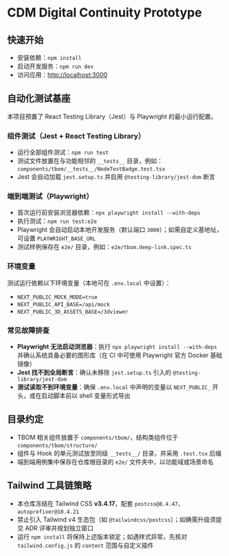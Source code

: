 # CDM Digital Continuity Prototype

## 快速开始
- 安装依赖：`npm install`
- 启动开发服务：`npm run dev`
- 访问应用：<http://localhost:3000>

## 自动化测试基座
本项目预置了 React Testing Library（Jest）与 Playwright 的最小运行配置。

### 组件测试（Jest + React Testing Library）
- 运行全部组件测试：`npm run test`
- 测试文件放置在与功能相邻的 `__tests__` 目录，例如：`components/tbom/__tests__/NodeTestBadge.test.tsx`
- Jest 会自动加载 `jest.setup.ts` 并启用 `@testing-library/jest-dom` 断言

### 端到端测试（Playwright）
- 首次运行前安装浏览器依赖：`npx playwright install --with-deps`
- 执行测试：`npm run test:e2e`
- Playwright 会自动启动本地开发服务（默认端口 `3000`）；如需自定义基地址，可设置 `PLAYWRIGHT_BASE_URL`
- 测试样例保存在 `e2e/` 目录，例如：`e2e/tbom.deep-link.spec.ts`

### 环境变量
测试运行依赖以下环境变量（本地可在 `.env.local` 中设置）：
- `NEXT_PUBLIC_MOCK_MODE=true`
- `NEXT_PUBLIC_API_BASE=/api/mock`
- `NEXT_PUBLIC_3D_ASSETS_BASE=/3dviewer`

### 常见故障排查
- **Playwright 无法启动浏览器**：执行 `npx playwright install --with-deps` 并确认系统具备必要的图形库（在 CI 中可使用 Playwright 官方 Docker 基础镜像）
- **Jest 找不到全局断言**：确认未移除 `jest.setup.ts` 引入的 `@testing-library/jest-dom`
- **测试读取不到环境变量**：确保 `.env.local` 中声明的变量以 `NEXT_PUBLIC_` 开头，或在启动脚本前以 shell 变量形式导出

## 目录约定
- TBOM 相关组件放置于 `components/tbom/`，结构类组件位于 `components/tbom/structure/`
- 组件与 Hook 的单元测试放至同级 `__tests__/` 目录，并采用 `.test.tsx` 后缀
- 端到端用例集中保存在仓库根目录的 `e2e/` 文件夹中，以功能域或场景命名

## Tailwind 工具链策略
- 本仓库冻结在 Tailwind CSS **v3.4.17**，配套 `postcss@8.4.47`、`autoprefixer@10.4.21`
- 禁止引入 Tailwind v4 生态包（如 `@tailwindcss/postcss`）；如确需升级须提交 ADR 评审并规划独立窗口
- 运行 `npm install` 将保持上述版本锁定；如遇样式异常，先核对 `tailwind.config.js` 的 `content` 范围与自定义插件
